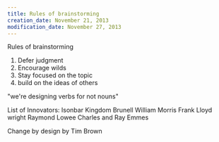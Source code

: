 ```yaml
---
title: Rules of brainstorming
creation_date: November 21, 2013
modification_date: November 27, 2013
---
```



Rules of brainstorming
1) Defer judgment
2) Encourage wilds
3) Stay focused on the topic
4) build on the ideas of others

"we're designing verbs for not nouns"

List of Innovators:
Isonbar Kingdom Brunell
William Morris
Frank Lloyd wright
Raymond Lowee
Charles and Ray Emmes 

Change by design by Tim Brown
